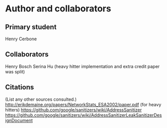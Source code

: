 Author and collaborators
========================

Primary student
---------------
Henry Cerbone


Collaborators
-------------
Henry Bosch
Serina Hu (heavy hitter implementation and extra credit paper was split)


Citations
---------
(List any other sources consulted.)
http://erikdemaine.org/papers/NetworkStats_ESA2002/paper.pdf (for heavy hitters)
https://github.com/google/sanitizers/wiki/AddressSanitizer
https://github.com/google/sanitizers/wiki/AddressSanitizerLeakSanitizerDesignDocument
